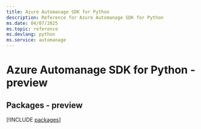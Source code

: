 ```yaml
---
title: Azure Automanage SDK for Python
description: Reference for Azure Automanage SDK for Python
ms.date: 04/07/2025
ms.topic: reference
ms.devlang: python
ms.service: automanage
---
```

# Azure Automanage SDK for Python - preview
## Packages - preview
[!INCLUDE [packages](automanage-index.md)]